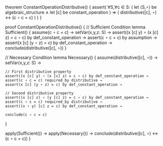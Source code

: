 theorem ConstantOperationDistributive() {
  assert(
    ∀S,∀c ∈ S: (
      let ⟨S,∘⟩ be algebraic_structure ∧
      let [c] be constant_operation
    ) ⇒ (
      distributive([c], ∘) ↔ (c ∘ c = c)
    )
  )
}

proof ConstantOperationDistributive() {
  // Sufficient Condition
  lemma Sufficient() {
    assume(c ∘ c = c) →
    setVar(x,y,z: S) →
    assert((x [c] y) ∘ (x [c] z) = c ∘ c) by def_constant_operation →
    assert(c ∘ c = c) by assumption →
    assert(x [c] (y ∘ z) = c) by def_constant_operation →
    conclude(distributive([c], ∘))
  }

  // Necessary Condition
  lemma Necessary() {
    assume(distributive([c], ∘)) →
    setVar(x,y,z: S) →
    
    // First distributive property
    assert((x [c] y) ∘ (x [c] z) = c ∘ c) by def_constant_operation →
    assert(c ∘ c = c) required_by distributive →
    assert(x [c] (y ∘ z) = c) by def_constant_operation →
    
    // Second distributive property
    assert((x [c] z) ∘ (y [c] z) = c ∘ c) by def_constant_operation →
    assert(c ∘ c = c) required_by distributive →
    assert((x ∘ y) [c] z = c) by def_constant_operation →
    
    conclude(c ∘ c = c)
  }

  apply(Sufficient()) →
  apply(Necessary()) →
  conclude(distributive([c], ∘) ↔ (c ∘ c = c))
}